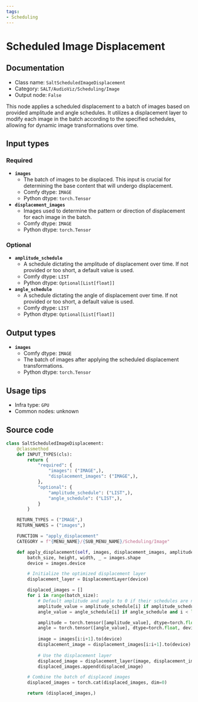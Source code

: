 ```yaml
---
tags:
- Scheduling
---
```


# Scheduled Image Displacement
## Documentation
- Class name: `SaltScheduledImageDisplacement`
- Category: `SALT/AudioViz/Scheduling/Image`
- Output node: `False`

This node applies a scheduled displacement to a batch of images based on provided amplitude and angle schedules. It utilizes a displacement layer to modify each image in the batch according to the specified schedules, allowing for dynamic image transformations over time.
## Input types
### Required
- **`images`**
    - The batch of images to be displaced. This input is crucial for determining the base content that will undergo displacement.
    - Comfy dtype: `IMAGE`
    - Python dtype: `torch.Tensor`
- **`displacement_images`**
    - Images used to determine the pattern or direction of displacement for each image in the batch.
    - Comfy dtype: `IMAGE`
    - Python dtype: `torch.Tensor`
### Optional
- **`amplitude_schedule`**
    - A schedule dictating the amplitude of displacement over time. If not provided or too short, a default value is used.
    - Comfy dtype: `LIST`
    - Python dtype: `Optional[List[float]]`
- **`angle_schedule`**
    - A schedule dictating the angle of displacement over time. If not provided or too short, a default value is used.
    - Comfy dtype: `LIST`
    - Python dtype: `Optional[List[float]]`
## Output types
- **`images`**
    - Comfy dtype: `IMAGE`
    - The batch of images after applying the scheduled displacement transformations.
    - Python dtype: `torch.Tensor`
## Usage tips
- Infra type: `GPU`
- Common nodes: unknown


## Source code
```python
class SaltScheduledImageDisplacement:
    @classmethod
    def INPUT_TYPES(cls):
        return {
            "required": {
                "images": ("IMAGE",),
                "displacement_images": ("IMAGE",),
            },
            "optional": {
                "amplitude_schedule": ("LIST",),
                "angle_schedule": ("LIST",),
            }
        }

    RETURN_TYPES = ("IMAGE",)
    RETURN_NAMES = ("images",)

    FUNCTION = "apply_displacement"
    CATEGORY = f"{MENU_NAME}/{SUB_MENU_NAME}/Scheduling/Image"

    def apply_displacement(self, images, displacement_images, amplitude_schedule=None, angle_schedule=None):
        batch_size, height, width, _ = images.shape
        device = images.device

        # Initialize the optimized displacement layer
        displacement_layer = DisplacementLayer(device)

        displaced_images = []
        for i in range(batch_size):
            # Default amplitude and angle to 0 if their schedules are not provided or are too short
            amplitude_value = amplitude_schedule[i] if amplitude_schedule and i < len(amplitude_schedule) else 0
            angle_value = angle_schedule[i] if angle_schedule and i < len(angle_schedule) else 0

            amplitude = torch.tensor([amplitude_value], dtype=torch.float, device=device)
            angle = torch.tensor([angle_value], dtype=torch.float, device=device)
            
            image = images[i:i+1].to(device)
            displacement_image = displacement_images[i:i+1].to(device)
            
            # Use the displacement layer
            displaced_image = displacement_layer(image, displacement_image, amplitude, angle)
            displaced_images.append(displaced_image)

        # Combine the batch of displaced images
        displaced_images = torch.cat(displaced_images, dim=0)

        return (displaced_images,)

```
